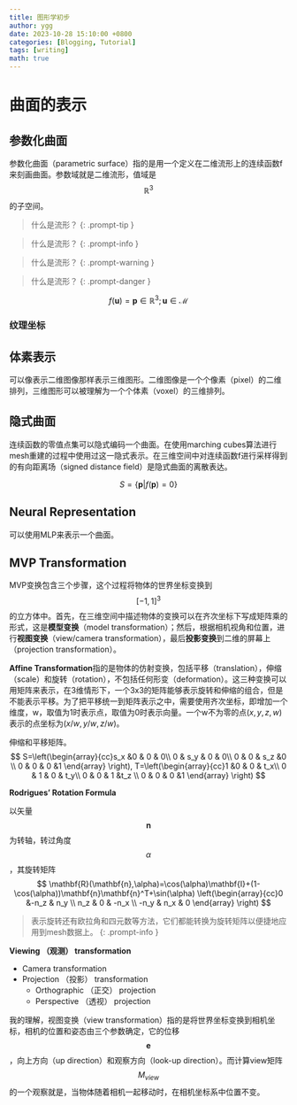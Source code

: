 ```yaml
---
title: 图形学初步
author: ygg
date: 2023-10-28 15:10:00 +0800
categories: [Blogging, Tutorial]
tags: [writing]
math: true
---
```


# 曲面的表示

## 参数化曲面
参数化曲面（parametric surface）指的是用一个定义在二维流形上的连续函数f来刻画曲面。参数域就是二维流形，值域是$$ \mathbb{R}^3 $$的子空间。

> 什么是流形？
{: .prompt-tip }

> 什么是流形？
{: .prompt-info }

> 什么是流形？
{: .prompt-warning }

> 什么是流形？
{: .prompt-danger }

$$
f(\mathbf{u})=\mathbf{p}\in \mathbb{R}^3;\mathbf{u}\in \mathcal{M}
$$

### 纹理坐标

## 体素表示
可以像表示二维图像那样表示三维图形。二维图像是一个个像素（pixel）的二维排列，三维图形可以被理解为一个个体素（voxel）的三维排列。

## 隐式曲面
连续函数的零值点集可以隐式编码一个曲面。在使用marching cubes算法进行mesh重建的过程中使用过这一隐式表示。在三维空间中对连续函数f进行采样得到的有向距离场（signed distance field）是隐式曲面的离散表达。

$$
S=\{\mathbf{p}|f(\mathbf{p})=0\}
$$

## Neural Representation
可以使用MLP来表示一个曲面。

## MVP Transformation

MVP变换包含三个步骤，这个过程将物体的世界坐标变换到$$[-1,1]^3$$的立方体中。首先，在三维空间中描述物体的变换可以在齐次坐标下写成矩阵乘的形式，这是**模型变换**（model transformation）；然后，根据相机视角和位置，进行**视图变换**（view/camera transformation），最后**投影变换**到二维的屏幕上（projection transformation）。

**Affine Transformation**指的是物体的仿射变换，包括平移（translation），伸缩（scale）和旋转（rotation），不包括任何形变（deformation）。这三种变换可以用矩阵来表示，在3维情形下，一个3x3的矩阵能够表示旋转和伸缩的组合，但是不能表示平移。为了把平移统一到矩阵表示之中，需要使用齐次坐标，即增加一个维度，w，取值为1时表示点，取值为0时表示向量。一个w不为零的点$(x,y,z,w)$表示的点坐标为$(x/w,y/w,z/w)$。

伸缩和平移矩阵。
$$
S=\left(\begin{array}{cc}s_x &0 & 0 & 0\\ 0 & s_y & 0 & 0\\ 0 & 0 & s_z &0 \\ 0 & 0 & 0 &1 \end{array} \right),
T=\left(\begin{array}{cc}1 &0 & 0 & t_x\\ 0 & 1 & 0 & t_y\\ 0 & 0 & 1 &t_z \\ 0 & 0 & 0 &1 \end{array} \right)
$$

**Rodrigues’ Rotation Formula**

以矢量$$\mathbf{n}$$为转轴，转过角度$$\alpha$$，其旋转矩阵
$$
\mathbf{R}(\mathbf{n},\alpha)=\cos(\alpha)\mathbf{I}+(1-\cos(\alpha))\mathbf{n}\mathbf{n}^T+\sin(\alpha) \left(\begin{array}{cc}0 &-n_z & n_y \\ n_z & 0 & -n_x \\ -n_y & n_x & 0 \end{array} \right)
$$

> 表示旋转还有欧拉角和四元数等方法，它们都能转换为旋转矩阵以便捷地应用到mesh数据上。
{: .prompt-info }

**Viewing （观测） transformation**
- Camera transformation
- Projection （投影） transformation
    - Orthographic （正交） projection
    - Perspective （透视） projection

我的理解，视图变换（view transformation）指的是将世界坐标变换到相机坐标，相机的位置和姿态由三个参数确定，它的位移$$\mathbf{e}$$，向上方向（up direction）和观察方向（look-up direction）。而计算view矩阵$$M_{view}$$的一个观察就是，当物体随着相机一起移动时，在相机坐标系中位置不变。